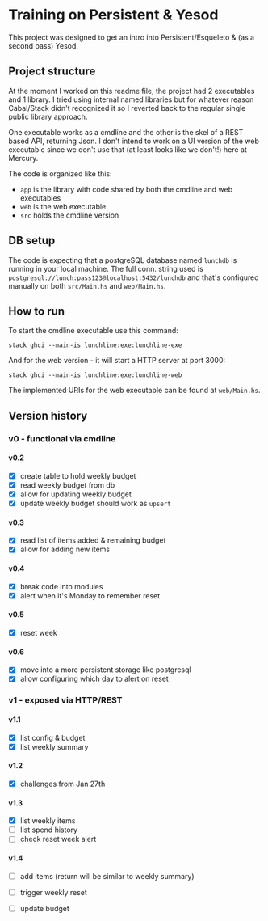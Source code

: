 # Training on Persistent & Yesod

This project was designed to get an intro into Persistent/Esqueleto & (as a second pass) Yesod.

## Project structure

At the moment I worked on this readme file, the project had 2 executables and 1 library. I tried using internal named libraries but 
for whatever reason Cabal/Stack didn't recognized it so I reverted back to the regular single public library approach.

One executable works as a cmdline and the other is the skel of a REST based API, returning Json. I don't intend to work on a UI version
of the web executable since we don't use that (at least looks like we don't!) here at Mercury.

The code is organized like this:
 * `app` is the library with code shared by both the cmdline and web executables
 * `web` is the web executable
 * `src` holds the cmdline version

## DB setup

The code is expecting that a postgreSQL database named `lunchdb` is running in your local machine. The full conn. string used is `postgresql://lunch:pass123@localhost:5432/lunchdb` and 
that's configured manually on both `src/Main.hs` and `web/Main.hs`.


## How to run

To start the cmdline executable use this command:

`stack ghci --main-is lunchline:exe:lunchline-exe` 

And for the web version - it will start a HTTP server at port 3000:

`stack ghci --main-is lunchline:exe:lunchline-web` 

The implemented URIs for the web executable can be found at `web/Main.hs`.

## Version history 

### v0 - functional via cmdline

#### v0.2
 - [x] create table to hold weekly budget 
 - [x] read weekly budget from db
 - [x] allow for updating weekly budget
 - [x] update weekly budget should work as `upsert`

#### v0.3
 - [x] read list of items added & remaining budget 
 - [x] allow for adding new items

#### v0.4
- [x] break code into modules
- [x] alert when it's Monday to remember reset

#### v0.5
 - [x] reset week

#### v0.6
- [x] move into a more persistent storage like postgresql
- [x] allow configuring which day to alert on reset

### v1 - exposed via HTTP/REST 

#### v1.1 
- [x] list config & budget 
- [x] list weekly summary

#### v1.2 
- [x] challenges from Jan 27th

#### v1.3
- [x] list weekly items
- [ ] list spend history
- [ ] check reset week alert

#### v1.4
- [ ] add items (return will be similar to weekly summary)
- [ ] trigger weekly reset 
- [ ] update budget 

